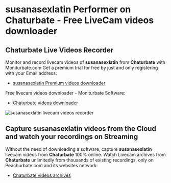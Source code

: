 # susanasexlatin Performer on Chaturbate - Free LiveCam videos downloader

## Chaturbate Live Videos Recorder

Monitor and record livecam videos of **susanasexlatin** from **Chaturbate** with Moniturbate.com
Get a premium trial for free by just and only registering with your Email address:
* [susanasexlatin Premium videos downloader](https://moniturbate.com/request-demo-licence-key.html)

Free livecam videos downloader - Moniturbate Software:
* [Chaturbate videos downloader](https://moniturbate.com/moniturbate-download-software.html)

![susanasexlatin livecam videos recorder](https://peachurnet.com/templates/moniturbate-software.png)


## Capture susanasexlatin videos from the Cloud and watch your recordings on Streaming

Without the need of downloading a software, capture **susanasexlatin** livecam videos from **Chaturbate** 100% online.
Watch Livecam archives from **Chaturbate** unlimitedly from thousands of existing recordings, only on Peachurbate.com and its websites network:
* [Chaturbate videos archives](https://peachurnet.com/)